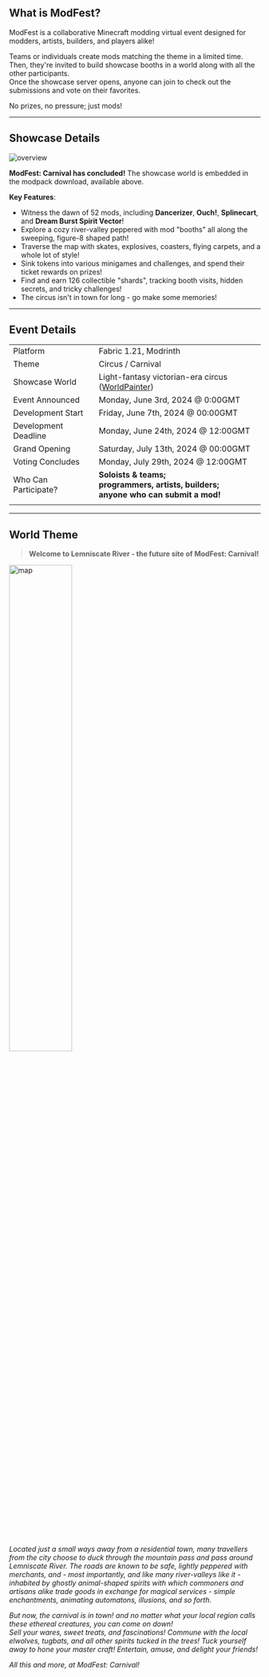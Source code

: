 ## What is ModFest?

ModFest is a collaborative Minecraft modding virtual event designed for modders, artists, builders, and players alike!

Teams or individuals create mods matching the theme in a limited time.<br/>
Then, they're invited to build showcase booths in a world along with all the other participants.<br/>
Once the showcase server opens, anyone can join to check out the submissions and vote on their favorites.

No prizes, no pressure; just mods!

---

## Showcase Details

![overview](https://cdn.modrinth.com/data/bixrnExB/images/4ec0816f85a662f7e47adbce37bc61ea7e6d764c.png)

**ModFest: Carnival has concluded!** The showcase world is embedded in the modpack download, available above.

**Key Features**:

- Witness the dawn of 52 mods, including **Dancerizer**, **Ouch!**, **Splinecart**, and **Dream Burst Spirit Vector**!
- Explore a cozy river-valley peppered with mod "booths" all along the sweeping, figure-8 shaped path!
- Traverse the map with skates, explosives, coasters, flying carpets, and a whole lot of style!
- Sink tokens into various minigames and challenges, and spend their ticket rewards on prizes!
- Find and earn 126 collectible "shards", tracking booth visits, hidden secrets, and tricky challenges!
- The circus isn't in town for long - go make some memories!

---

## Event Details

|                      |                                                                                            |
|----------------------|--------------------------------------------------------------------------------------------|
| Platform             | Fabric 1.21, Modrinth                                                                      |
| Theme                | Circus / Carnival                                                                          |
| Showcase World       | Light-fantasy victorian-era circus ([WorldPainter](https://www.worldpainter.net/))         |
| Event Announced      | Monday, June 3rd, 2024 @ 0:00GMT                                                           |
| Development Start    | Friday, June 7th, 2024 @ 00:00GMT                                                          |
| Development Deadline | Monday, June 24th, 2024 @ 12:00GMT                                                         |
| Grand Opening        | Saturday, July 13th, 2024 @ 00:00GMT                                                       |
| Voting Concludes     | Monday, July 29th, 2024 @ 12:00GMT                                                         |
| Who Can Participate? | **Soloists & teams;<br/>programmers, artists, builders;<br/>anyone who can submit a mod!** |
|                      |                                                                                            |

<!-- **Participant registration is open! Join the [discord](https://discord.gg/gn543Ee) and click the button if you'd like to make and submit a mod! -->

<!-- For information on how participating works, requirements for submissions and builds, and an FAQ, check out the [Participant Guide](/pages/modfest) -->

---

## World Theme

> **Welcome to Lemniscate River - the future site of ModFest: Carnival!**

<img alt="map" src="/assets/event/carnival/map.png" width="50%"/>

*Located just a small ways away from a residential town, many travellers from the city choose to duck through the mountain pass and pass around Lemniscate River. The roads are known to be safe, lightly peppered with merchants, and - most importantly, and like many river-valleys like it - inhabited by ghostly animal-shaped spirits with which commoners and artisans alike trade goods in exchange for magical services - simple enchantments, animating automatons, illusions, and so forth.*

*But now, the carnival is in town! and no matter what your local region calls these ethereal creatures, you can come on down!*<br/>
*Sell your wares, sweet treats, and fascinations!*
*Commune with the local elwolves, tugbats, and all other spirits tucked in the trees!*
*Tuck yourself away to hone your master craft!*
*Entertain, amuse, and delight your friends!*

*All this and more, at ModFest: Carnival!*
